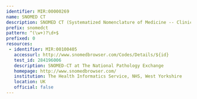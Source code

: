 ```yaml
---
identifier: MIR:00000269
name: SNOMED CT
description: SNOMED CT (Systematized Nomenclature of Medicine -- Clinical Terms), is a systematically organized computer processable collection of medical terminology covering most areas of clinical information such as diseases, findings, procedures, microorganisms, pharmaceuticals, etc.
prefix: snomedct
pattern: ^(\w+)?\d+$
prefixed: 0
resources:
 - identifier: MIR:00100405
   accessurl: http://www.snomedbrowser.com/Codes/Details/${id}
   test_id: 284196006
   description: SNOMED-CT at The National Pathology Exchange
   homepage: http://www.snomedbrowser.com/
   institution: The Health Informatics Service, NHS, West Yorkshire
   location: UK
   official: false
---
```

